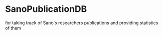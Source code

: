 # SanoPublicationDB
for taking track of Sano's researchers publications and providing statistics of them
